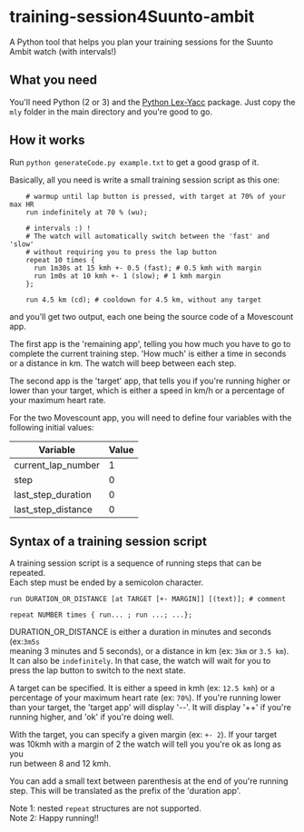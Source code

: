 # training-session4Suunto-ambit                                                 
A Python tool that helps you plan your training sessions for the Suunto Ambit watch (with intervals!)                                                         
                                                                                
What you need                                                                   
-------------                                                                   
                                                                                
You'll need Python (2 or 3) and the [Python Lex-Yacc](http://www.dabeaz.com/ply/) package. Just copy the `mly` folder in the main directory and you're good to go.                                       
                                                                                
                                                                                
How it works                                                                    
------------                                                                    
                                                                                
Run `python generateCode.py example.txt` to get a good grasp of it.             
                                                                                
Basically, all you need is write a small training session script as this one:   
        
        # warmup until lap button is pressed, with target at 70% of your max HR 
        run indefinitely at 70 % (wu);                                          
                                                                                
        # intervals :) !                                                        
        # The watch will automatically switch between the 'fast' and 'slow'     
        # without requiring you to press the lap button                         
        repeat 10 times {                                                       
          run 1m30s at 15 kmh +- 0.5 (fast); # 0.5 kmh with margin              
          run 1m0s at 10 kmh +- 1 (slow); # 1 kmh margin                        
        };                                                                      
                                                                                
        run 4.5 km (cd); # cooldown for 4.5 km, without any target              
                                                                                
and you'll get two output, each one being the source code of a Movescount app.  
                                                                                
The first app is the 'remaining app', telling you how much you have to go to    
complete the current training step. 'How much' is either a time in seconds or a 
distance in km. The watch will beep between each step.                          
                                                                                
The second  app is the 'target' app, that tells you if you're running higher or 
lower than your target, which is either a speed in km/h or a percentage of your 
maximum heart rate.         

For the two Movescount app, you will need to define four variables with the     
following initial values:                                                       
                                                                                
| Variable           | Value |                                                  
| ------------------ | ----- |                                                  
| current_lap_number | 1     |                                                  
| step               | 0     |                                                  
| last_step_duration | 0     |                                                  
| last_step_distance | 0     |                                                  
                                                                                
Syntax of a training session script                                             
-----------------------------------                                             
                                                                                
A training session script is a sequence of running steps that can be repeated.  
Each step must be ended by a semicolon character.                               
                                                                                
`run DURATION_OR_DISTANCE [at TARGET [+- MARGIN]] [(text)]; # comment`          
                                                                                
`repeat NUMBER times { run... ; run ...; ...};`                                 
                                                                                
DURATION_OR_DISTANCE is either a duration in minutes and seconds (ex:`3m5s`     
meaning 3 minutes and 5 seconds), or a distance in km (ex: `3km` or `3.5 km`).  
It can also be `indefinitely`. In that case, the watch will wait for you to     
press the lap button to switch to the next state.                               
                                                                                
A target can be specified. It is either a speed in kmh (ex: `12.5 kmh`) or a    
percentage of your maximum heart rate (ex: `70%`). If you're running lower than 
your target, the 'target app' will display '--'. It will display '++' if you're 
running higher, and 'ok' if you're doing well.                                  
                                                                                
With the target, you can specify a given margin (ex: `+- 2`). If your target    
was 10kmh with a margin of 2 the watch will tell you you're ok as long as you  
run between 8 and 12 kmh.                                                       
                                                                                
You can add a small text between parenthesis at the end of you're running step. 
This will be translated as the prefix of the 'duration app'.                    
                                                                                
Note 1: nested `repeat` structures are not supported.                           
Note 2: Happy running!!           
